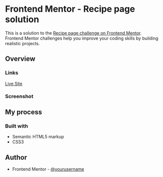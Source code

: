 # Frontend Mentor - Recipe page solution

This is a solution to the [Recipe page challenge on Frontend Mentor](https://www.frontendmentor.io/challenges/recipe-page-KiTsR8QQKm). Frontend Mentor challenges help you improve your coding skills by building realistic projects. 

## Overview

### Links

[Live Site](https://your-live-site-url.com)

### Screenshot

## My process

### Built with

- Semantic HTML5 markup
- CSS3

## Author
- Frontend Mentor - [@yourusername](https://www.frontendmentor.io/profile/lenardatthebreakwater)
